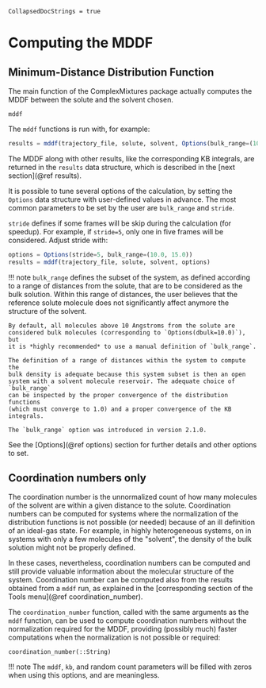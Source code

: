 ```@meta
CollapsedDocStrings = true
```
# Computing the MDDF

## Minimum-Distance Distribution Function

The main function of the ComplexMixtures package actually computes the MDDF between
the solute and the solvent chosen. 

```@docs
mddf
```

The `mddf` functions is run with, for example:

```julia
results = mddf(trajectory_file, solute, solvent, Options(bulk_range=(10.0, 15.0)))  
```

The MDDF along with other results, like the corresponding KB integrals,
are returned in the `results` data structure, which is described in the
[next section](@ref results).

It is possible to tune several options of the calculation, by setting
the `Options` data structure with user-defined values in advance.
The most common parameters to be set by the user are `bulk_range`
and `stride`. 

`stride` defines if some frames will be skip during the calculation (for
speedup). For example, if `stride=5`, only one in five frames will be
considered. Adjust stride with:  

```julia
options = Options(stride=5, bulk_range=(10.0, 15.0))
results = mddf(trajectory_file, solute, solvent, options)
```

!!! note
    `bulk_range` defines the subset of the system, as defined according
    to a range of distances from the solute, that are to be considered
    as the bulk solution. Within this range of distances, the user 
    believes that the reference solute molecule does not
    significantly affect anymore the structure of the solvent. 

    By default, all molecules above 10 Angstroms from the solute are
    considered bulk molecules (corresponding to `Options(dbulk=10.0)`), but
    it is *highly recommended* to use a manual definition of `bulk_range`.

    The definition of a range of distances within the system to compute the
    bulk density is adequate because this system subset is then an open
    system with a solvent molecule reservoir. The adequate choice of `bulk_range`
    can be inspected by the proper convergence of the distribution functions
    (which must converge to 1.0) and a proper convergence of the KB integrals.

    The `bulk_range` option was introduced in version 2.1.0.

See the [Options](@ref options) section for further details and other options
to set.

## Coordination numbers only

The coordination number is the unnormalized count of how many molecules of the solvent
are within a given distance to the solute. Coordination numbers can be computed 
for systems where the normalization of the distribution functions is not possible
(or needed) because of an ill definition of an ideal-gas state. For example, 
in highly heterogeneous systems, on in systems with only a few molecules of the 
"solvent", the density of the bulk solution might not be properly defined.   

In these cases, nevertheless, coordination numbers can be computed and still 
provide valuable information about the molecular structure of the system. Coordination
number can be computed also from the results obtained from a `mddf` run, as explained in 
the [corresponding section of the Tools menu](@ref coordination_number).

The `coordination_number` function, called with the same arguments as the `mddf`
function, can be used to compute coordination numbers without the normalization
required for the MDDF, providing (possibly much) faster computations when the 
normalization is not possible or required:

```@docs
coordination_number(::String)
```

!!! note 
    The `mddf`, `kb`, and random count parameters will be filled with zeros when using 
    this options, and are meaningless. 
